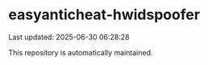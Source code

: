 # easyanticheat-hwidspoofer

Last updated: 2025-06-30 06:28:28

This repository is automatically maintained.
